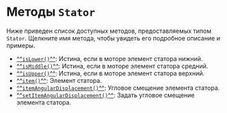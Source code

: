 # Методы `Stator`
Ниже приведен список доступных методов, предоставляемых типом `Stator`. Щелкните имя метода, чтобы увидеть его подробное описание и примеры.

- [^^`isLower()`^^](./isLower.md): Истина, если в моторе элемент статора нижний.
- [^^`isMiddle()`^^](./isMiddle.md):  Истина, если в моторе элемент статора средний.
- [^^`isUpper()`^^](./isUpper.md):  Истина, если в моторе элемент статора верхний.
- [^^`item()`^^](./item.md): Элемент статора.
- [^^`itemAngularDisplacement()`^^](./itemAngularDisplacement.md): Угловое смещение элемента статора.
- [^^`setItemAngularDisplacement()`^^](./setItemAngularDisplacement.md): Задать угловое смещение элемента статора.
